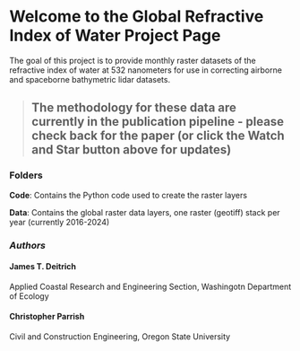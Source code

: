 # Welcome to the Global Refractive Index of Water Project Page
The goal of this project is to provide monthly raster datasets of the refractive index of water at 532 nanometers for use in correcting airborne and spaceborne bathymetric lidar datasets.

> ## The methodology for these data are currently in the publication pipeline - please check back for the paper (or click the Watch and Star button above for updates)

### Folders
**Code**: Contains the Python code used to create the raster layers

**Data**: Contains the global raster data layers, one raster (geotiff) stack per year (currently 2016-2024)

### _Authors_
#### James T. Deitrich
Applied Coastal Research and Engineering Section, Washingotn Department of Ecology
#### Christopher Parrish
Civil and Construction Engineering, Oregon State University
